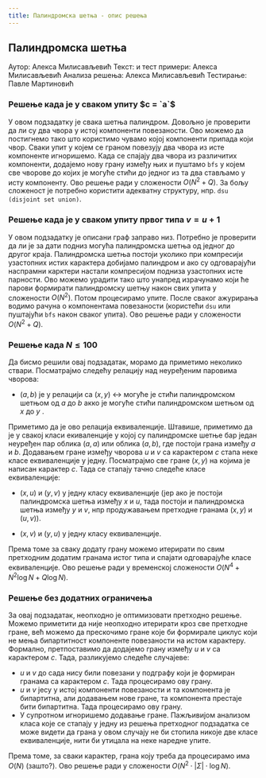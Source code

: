 ```yaml
---
title: Палиндромска шетња - опис решења
---
```


## Палиндромска шетња

Аутор: Алекса Милисављевић
Текст: и тест примери: Алекса Милисављевић
Анализа решења: Алекса Милисављевић
Тестирање: Павле Мартиновић

###  Решење када је у сваком упиту $c = `a`$

У овом подзадатку је свака шетња палиндром. Довољно је проверити да ли су два чвора у истој компоненти повезаности. Ово можемо да постигнемо тако што користимо чувамо којој компоненти припада који чвор. Сваки упит у којем се граном повезују два чвора из исте компоненте игноришемо. Када се спајају два чвора из различитих компоненти, додајемо нову грану између њих и пуштамо `bfs` у којем све чворове до којих је могуће стићи до једног из та два стављамо у исту компоненту. Ово решење ради у сложености $O(N^2 + Q)$. За бољу сложеност је потребно користити адекватну структуру, нпр. `dsu (disjoint set union)`.

### Решење када је у сваком упиту првог типа $v = u + 1$

У овом подзадатку је описани граф заправо низ. Потребно је проверити да ли је за дати подниз могућа палиндромска шетња од једног до другог краја. Палиндромска шетња постоји уколико при компресији узастопних истих карактера добијамо палиндром и ако су одговарајући наспрамни карктери настали компресијом подниза узастопних исте парности. Ово можемо урадити тако што унапред израчунамо који ће парови формирати палиндромску шетњу након свих упита у сложености $O(N^2)$. Потом процесирамо упите. После сваког ажурирања водимо рачуна о компонентама повезаности (користећи `dsu` или пуштајући `bfs` након сваког упита). Ово решење ради у сложености $O(N^2 + Q)$.

###  Решење када $N \leq 100$

Да бисмо решили овај подзадатак, морамо да приметимо неколико ствари. Посматрајмо следећу релацију над неуређеним паровима чворова:

* $(a,b)$ је у релацији са $(x,y)$ $\leftrightarrow$ могуће је стићи палиндромском шетњом од $a$ до $b$ акко је могуће стићи палиндромском шетњом од $x$ до $y$ .

Приметимо да је ово релација еквиваленције. Штавише, приметимо да је у свакој класи екиваленције у којој су палиндромске шетње бар један неуређен пар облика $(a,a)$ или облика $(a,b)$, где постоји грана између $a$ и $b$. Додавањем гране између чворова $u$ и $v$ са карактером $c$ стапа неке класе еквиваленције у једну. Посматрајмо све гране $(x,y)$ на којима је написан карактер $c$. Тада се стапају тачно следеће класе еквиваленције:

* $(x,u)$ и $(y,v)$ у једну класу еквиваленције (јер ако је постоји палиндромска шетња између $x$ и $u$, тада постоји и палиндромска шетња између $y$ и $v$, нпр продужавањем претходне гранама $(x,y)$ и $(u,v)$).

* $(x,v)$ и $(y,u)$ у једну класу еквиваленције.

Према томе за сваку додату грану можемо итерирати по свим претходним додатим гранама истог типа и спајати одговарајуће класе еквиваленције. Ово решење ради у временској сложености $O(N^4 + N^2 \log N + Q \log N)$.

### Решење без додатних ограничења

За овај подзадатак, неопходно је оптимизовати претходно решење. Можемо приметити да није неопходно итерирати кроз све претходне гране, већ можемо да прескочимо гране које би формирале циклус који не мења бипартитност компоненте повезаности на истом карактеру. Формално, претпоставимо да додајемо грану између $u$ и $v$ са карактером $c$. Тада, разликујемо следеће случајеве:

* $u$ и $v$ до сада нису били повезани у подграфу који је формиран гранама са карактером $c$. Тада процесирамо ову грану.
* $u$ и $v$ јесу у истој компоненти повезаности и та компонента је бипартитна, али додавањем нове гране, та компонента престаје бити бипартитна. Тада процесирамо ову грану.
* У супротном игноришемо додавање гране. Пажљивијом анализом класа које се стапају у једну из решења претходног подзадатка се може видети да грана у овом случају не би стопила никоје две класе еквиваленције, нити би утицала на неке наредне упите.

Према томе, за сваки карактер, грана коју треба да процесирамо има $O(N)$ (зашто?). Ово решење ради у сложености $O(N^2 \cdot |\Sigma| \cdot \log N)$.


